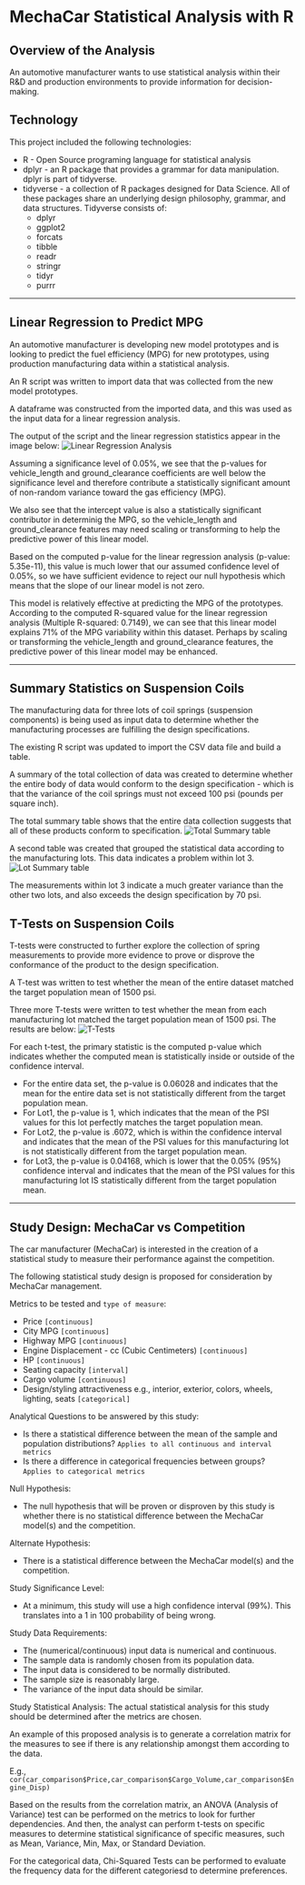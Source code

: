 # MechaCar Statistical Analysis with R

## Overview of the Analysis
An automotive manufacturer wants to use statistical analysis within their R&D and production environments to provide information for decision-making.

## Technology
This project included the following technologies:
* R - Open Source programing language for statistical analysis
* dplyr - an R package that provides a grammar for data manipulation. dplyr is part of tidyverse.
* tidyverse - a collection of R packages designed for Data Science. All of these packages share an underlying design philosophy, grammar, and data structures.  Tidyverse consists of:
    * dplyr
    * ggplot2
    * forcats
    * tibble
    * readr
    * stringr
    * tidyr
    * purrr

-----

## Linear Regression to Predict MPG
An automotive manufacturer is developing new model prototypes and is looking to predict the fuel efficiency (MPG) for new prototypes, using production manufacturing data within a statistical analysis.

An R script was written to import data that was collected from the new model prototypes.

A dataframe was constructed from the imported data, and this was used as the input data for a linear regression analysis.

The output of the script and the linear regression statistics appear in the image below:
![Linear Regression Analysis](Resources/linear-regression-output.png)

Assuming a significance level of 0.05%, we see that the p-values for vehicle_length and ground_clearance coefficients are well below the significance level and therefore contribute a statistically significant amount of non-random variance toward the gas efficiency (MPG).

We also see that the intercept value is also a statistically significant contributor in determinig the MPG, so the vehicle_length and ground_clearance features may need scaling or transforming to help the predictive power of this linear model.

Based on the computed p-value for the linear regression analysis (p-value: 5.35e-11), this value is much lower that our assumed confidence level of 0.05%, so we have sufficient evidence to reject our null hypothesis which means that the slope of our linear model is not zero.

This model is relatively effective at predicting the MPG of the prototypes.  According to the computed R-squared value for the linear regression analysis (Multiple R-squared:  0.7149), we can see that this linear model explains 71% of the MPG variability within this dataset. Perhaps by scaling or transforming the vehicle_length and ground_clearance features, the predictive power of this linear model may be enhanced.

-------

## Summary Statistics on Suspension Coils
The manufacturing data for three lots of coil springs (suspension components) is being used as input data to determine whether the manufacturing processes are fulfilling the design specifications.

The existing R script was updated to import the CSV data file and build a table.

A summary of the total collection of data was created to determine whether the entire body of data would conform to the design specification - which is that the variance of the coil springs must not exceed 100 psi (pounds per square inch).

The total summary table shows that the entire data collection suggests that all of these products conform to specification.
![Total Summary table](Resources/total-summary.png)

A second table was created that grouped the statistical data according to the manufacturing lots.  This data indicates a problem within lot 3.
![Lot Summary table](Resources/lot-summary.png)

The measurements within lot 3 indicate a much greater variance than the other two lots, and also exceeds the design specification by 70 psi.

## T-Tests on Suspension Coils
T-tests were constructed to further explore the collection of spring measurements to provide more evidence to prove or disprove the conformance of the product to the design specification.

A T-test was written to test whether the mean of the entire dataset matched the target population mean of 1500 psi.

Three more T-tests were written to test whether the mean from each manufacturing lot matched the target population mean of 1500 psi.
The results are below:
![T-Tests](Resources/t-test.png)

For each t-test, the primary statistic is the computed p-value which indicates whether the computed mean is statistically inside or outside of the confidence interval.

* For the entire data set, the p-value is 0.06028 and indicates that the mean for the entire data set is not statistically different from the target population mean.
* For Lot1, the p-value is 1, which indicates that the mean of the PSI values for this lot perfectly matches the target population mean.
* For Lot2, the p-value is .6072, which is within the confidence interval and indicates that the mean of the PSI values for this manufacturing lot is not statistically different from the target population mean.
* for Lot3, the p-value is 0.04168, which is lower that the 0.05% (95%) confidence interval and indicates that the mean of the PSI values for this manufacturing lot IS statistically different from the target population mean.

-------

## Study Design: MechaCar vs Competition
The car manufacturer (MechaCar) is interested in the creation of a statistical study to measure their performance against the competition.

The following statistical study design is proposed for consideration by MechaCar management.

Metrics to be tested and  ```type of measure```:
* Price ```[continuous]```
* City MPG ```[continuous]```
* Highway MPG ```[continuous]```
* Engine Displacement - cc (Cubic Centimeters) ```[continuous]```
* HP ```[continuous]```
* Seating capacity ```[interval]```
* Cargo volume ```[continuous]```
* Design/styling attractiveness e.g., interior, exterior, colors, wheels, lighting, seats ```[categorical]```

Analytical Questions to be answered by this study:
* Is there a statistical difference between the mean of the sample and population distributions? ```Applies to all continuous and interval metrics ```
* Is there a difference in categorical frequencies between groups?  ``` Applies to categorical metrics ```

Null Hypothesis:
* The null hypothesis that will be proven or disproven by this study is whether there is no statistical difference between the MechaCar model(s) and the competition.

Alternate Hypothesis:
* There is a statistical difference between the MechaCar model(s) and the competition.

Study Significance Level:
* At a minimum, this study will use a high confidence interval (99%). This translates into a 1 in 100 probability of being wrong.

Study Data Requirements:
* The (numerical/continuous) input data is numerical and continuous.
* The sample data is randomly chosen from its population data.
* The input data is considered to be normally distributed.
* The sample size is reasonably large.
* The variance of the input data should be similar.

Study Statistical Analysis:
The actual statistical analysis for this study should be determined after the metrics are chosen.

An example of this proposed analysis is to generate a correlation matrix for the measures to see if there is any relationship amongst them according to the data.

E.g., ```cor(car_comparison$Price,car_comparison$Cargo_Volume,car_comparison$Engine_Disp)```

Based on the results from the correlation matrix, an ANOVA (Analysis of Variance) test can be performed on the metrics to look for further dependencies.  And then, the analyst can perform t-tests on specific measures to determine statistical significance of specific measures, such as Mean, Variance, Min, Max, or Standard Deviation.

For the categorical data, Chi-Squared Tests can be performed to evaluate the frequency data for the different categoriesd to determine preferences.
